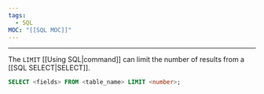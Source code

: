 ```yaml
---
tags:
  - SQL
MOC: "[[SQL MOC]]"
---
```

-- --

The `LIMIT`  [[Using SQL|command]] can limit the number of results from a [[SQL SELECT|SELECT]]. 

```SQL
SELECT <fields> FROM <table_name> LIMIT <number>;
```